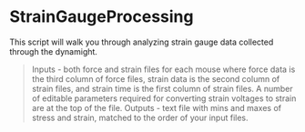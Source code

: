 # StrainGaugeProcessing

This script will walk you through analyzing strain gauge data collected through the dynamight. 

> Inputs - both force and strain files for each mouse where force data is the third column of force files, strain data is the second column of strain files, and strain time is the first column of strain files. A number of editable parameters required for converting strain voltages to strain are at the top of the file. 
> Outputs - text file with mins and maxes of stress and strain, matched to the order of your input files.
